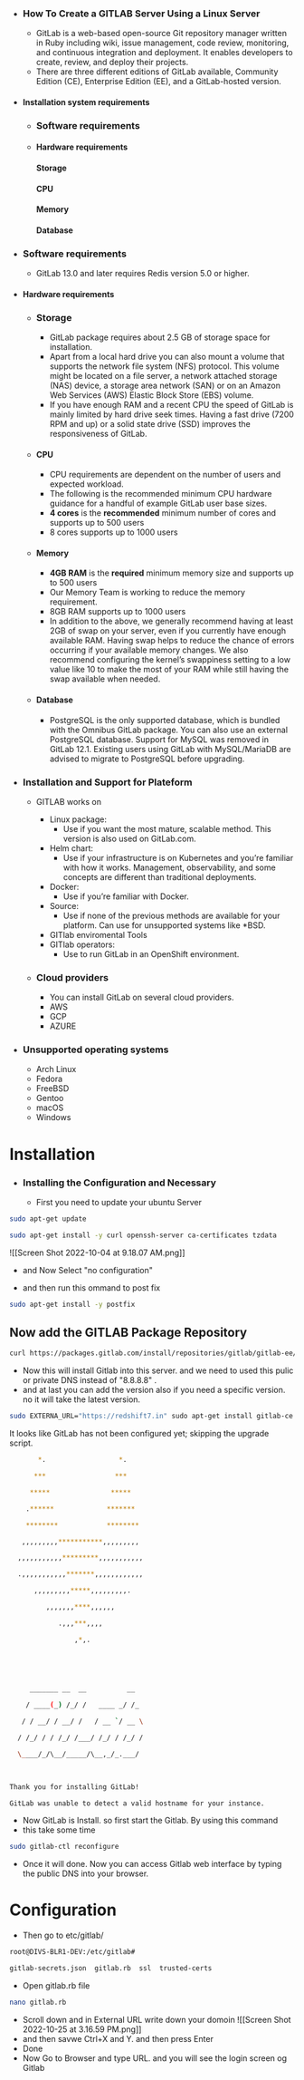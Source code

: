 - ### How To Create a GITLAB Server Using a Linux Server
	- GitLab is a web-based open-source Git repository manager written in Ruby including wiki, issue management, code review, monitoring, and continuous integration and deployment. It enables developers to create, review, and deploy their projects.
	- There are three different editions of GitLab available, Community Edition (CE), Enterprise Edition (EE), and a GitLab-hosted version.

- #### Installation system requirements

	- ### Software requirements 
	- #### Hardware requirements
		#### Storage
		#### CPU
		#### Memory
		#### Database

- ### Software requirements 
	- GitLab 13.0 and later requires Redis version 5.0 or higher.

- #### Hardware requirements
	- ### Storage
		- GitLab package requires about 2.5 GB of storage space for installation.
		- Apart from a local hard drive you can also mount a volume that supports the network file system (NFS) protocol. This volume might be located on a file server, a network attached storage (NAS) device, a storage area network (SAN) or on an Amazon Web Services (AWS) Elastic Block Store (EBS) volume.
		- If you have enough RAM and a recent CPU the speed of GitLab is mainly limited by hard drive seek times. Having a fast drive (7200 RPM and up) or a solid state drive (SSD) improves the responsiveness of GitLab.
	
	- #### CPU
		- CPU requirements are dependent on the number of users and expected workload.
		- The following is the recommended minimum CPU hardware guidance for a handful of example GitLab user base sizes.
		-   **4 cores** is the **recommended** minimum number of cores and supports up to 500 users
		-   8 cores supports up to 1000 users
	
	- #### Memory
		-   **4GB RAM** is the **required** minimum memory size and supports up to 500 users
	    -   Our Memory Team is working to reduce the memory requirement.
		-   8GB RAM supports up to 1000 users
		- In addition to the above, we generally recommend having at least 2GB of swap on your server, even if you currently have enough available RAM. Having swap helps to reduce the chance of errors occurring if your available memory changes. We also recommend configuring the kernel’s swappiness setting to a low value like 10 to make the most of your RAM while still having the swap available when needed.
	- #### Database
		- PostgreSQL is the only supported database, which is bundled with the Omnibus GitLab package. You can also use an external PostgreSQL database. Support for MySQL was removed in GitLab 12.1. Existing users using GitLab with MySQL/MariaDB are advised to migrate to PostgreSQL before upgrading.

- ### Installation and Support for Plateform
	- GITLAB works on 
		- Linux package:
			- Use if you want the most mature, scalable method. This version is also used on GitLab.com.
		- Helm chart:
			- Use if your infrastructure is on Kubernetes and you’re familiar with how it works. Management, observability, and some concepts are different than traditional deployments. 
		- Docker:
			- Use if you’re familiar with Docker. 
		- Source:
			-  Use if none of the previous methods are available for your platform. Can use for unsupported systems like *BSD.
		- GITlab enviromental Tools
		- GITlab operators:
			- Use to run GitLab in an OpenShift environment.
	
	- ### Cloud providers
		- You can install GitLab on several cloud providers.
		- AWS 
		- GCP
		- AZURE

- ### Unsupported operating systems
	-   Arch Linux
	-   Fedora
	-   FreeBSD
	-   Gentoo
	-   macOS
	-   Windows

# Installation

- ### Installing the Configuration and Necessary 
	- First you need to update your ubuntu Server
```bash
sudo apt-get update
```

```bash
sudo apt-get install -y curl openssh-server ca-certificates tzdata
```

![[Screen Shot 2022-10-04 at 9.18.07 AM.png]]
 
- and Now Select "no configuration"

- and then run this ommand to post fix
```bash
sudo apt-get install -y postfix
```


## Now add the GITLAB Package Repository

```bash
curl https://packages.gitlab.com/install/repositories/gitlab/gitlab-ee/script.deb.sh | sudo bash
```
- Now this will install Gitlab into this server. and we need to used this pulic or private DNS instead of "8.8.8.8" .
- and at last you can add the version also if you need a specific version. no it will take the latest version.

```bash
sudo EXTERNA_URL="https://redshift7.in" sudo apt-get install gitlab-ce
```

It looks like GitLab has not been configured yet; skipping the upgrade script.

 ```bash
       *.                  *.

      ***                 ***

     *****               *****

    .******             *******

    ********            ********

   ,,,,,,,,,***********,,,,,,,,,

  ,,,,,,,,,,,*********,,,,,,,,,,,

  .,,,,,,,,,,,*******,,,,,,,,,,,,

      ,,,,,,,,,*****,,,,,,,,,.

         ,,,,,,,****,,,,,,

            .,,,***,,,,

                ,*,.

  

  

     _______ __  __          __

    / ____(_) /_/ /   ____ _/ /_

   / / __/ / __/ /   / __ `/ __ \

  / /_/ / / /_/ /___/ /_/ / /_/ /

  \____/_/\__/_____/\__,_/_.___/

  

Thank you for installing GitLab!

GitLab was unable to detect a valid hostname for your instance.
```

- Now GitLab is Install. so first start the Gitlab. By using this command 
- this take some time 
```bash
sudo gitlab-ctl reconfigure
```

- Once it will done. Now you can access Gitlab web interface by typing the public DNS into your browser.

# Configuration

- Then go to  etc/gitlab/
```bash
root@DIVS-BLR1-DEV:/etc/gitlab# 

gitlab-secrets.json  gitlab.rb  ssl  trusted-certs
```
- Open gitlab.rb file 
```bash
nano gitlab.rb
```

- Scroll down and in External URL write down your domoin 
![[Screen Shot 2022-10-25 at 3.16.59 PM.png]]
- and then savwe Ctrl+X and Y. and then press Enter
- Done
- Now Go to Browser and type URL. and you will see the login screen og Gitlab